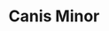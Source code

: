 ---
title: "Canis Minor"
hashtag: canis-minor
borders:
  - Cancer
  - Gemini
  - Hydra
  - Monoceros
related:
  - Canis Major
tags:
  - Constellation
---